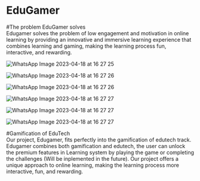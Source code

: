 # EduGamer

#The problem EduGamer solves<br>
Edugamer solves the problem of low engagement and motivation in online learning by providing an innovative and immersive learning experience that combines learning and gaming, making the learning process fun, interactive, and rewarding.

![WhatsApp Image 2023-04-18 at 16 27 25](https://user-images.githubusercontent.com/102911214/232761313-5f5d06b9-a968-4e1d-be42-37ab76e7b7d2.jpg)

![WhatsApp Image 2023-04-18 at 16 27 26](https://user-images.githubusercontent.com/102911214/232761400-076ba5b2-7db6-4710-a137-ee0928d4a90e.jpg)

![WhatsApp Image 2023-04-18 at 16 27 26](https://user-images.githubusercontent.com/102911214/232761515-c2640735-c0e3-4538-9e3f-2bcf8d97b41e.jpg)

![WhatsApp Image 2023-04-18 at 16 27 27](https://user-images.githubusercontent.com/102911214/232761594-877c48cf-c9b4-4ff9-bc39-bf9d32b5aafd.jpg)

![WhatsApp Image 2023-04-18 at 16 27 27](https://user-images.githubusercontent.com/102911214/232761624-3b5050c6-5e7d-462b-81bf-265a32dbf337.jpg)

![WhatsApp Image 2023-04-18 at 16 27 27](https://user-images.githubusercontent.com/102911214/232761654-b59f4906-986c-4244-967d-9e5bbe809268.jpg)

#Gamification of EduTech<br>
Our project, Edugamer, fits perfectly into the gamification of edutech track. Edugamer combines both gamification and edutech, the user can unlock the premium features in Learning system by playing the game or completing the challenges (Will be inplemented in the future). Our project offers a unique approach to online learning, making the learning process more interactive, fun, and rewarding.
